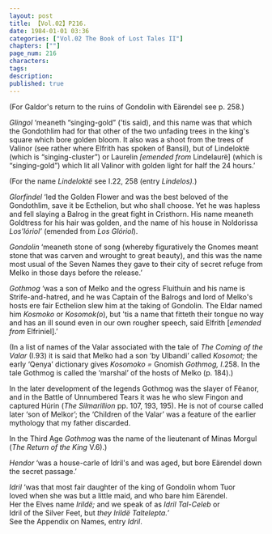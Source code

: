 ```yaml
---
layout: post
title: 【Vol.02】P216.
date: 1984-01-01 03:36
categories: ["Vol.02 The Book of Lost Tales II"]
chapters: [""]
page_num: 216
characters: 
tags: 
description: 
published: true
---
```


<p style="text-indent: 0;">
(For Galdor's return to the ruins of Gondolin with Eärendel see p. 258.)
</p>

<I>Glingol</I> ‘meaneth “singing-gold” ('tis said), and this name was that which the Gondothlim had for that other of the two unfading trees in the king's square which bore golden bloom. It also was a shoot from the trees of Valinor (see rather where Elfrith has spoken of Bansil), but of Lindeloktë (which is “singing-cluster”) or Laurelin <I>[emended from</I> Lindelaurë] (which is “singing-gold”) which lit all Valinor with golden light for half the 24 hours.’

(For the name <I>Lindeloktë</I> see I.22, 258 (entry <I>Lindelos).</I>)

<I>Glorfindel</I> ‘led the Golden Flower and was the best beloved of the Gondothlim, save it be Ecthelion, but who shall choose. Yet he was hapless and fell slaying a Balrog in the great fight in Cristhorn. His name meaneth Goldtress for his hair was golden, and the name of his house in Noldorissa <I>Los'lóriol’</I> (emended from <I>Los Glóriol</I>).

<I>Gondolin</I> ‘meaneth stone of song (whereby figuratively the Gnomes meant stone that was carven and wrought to great beauty), and this was the name most usual of the Seven Names they gave to their city of secret refuge from Melko in those days before the release.’

<I>Gothmog</I> ‘was a son of Melko and the ogress Fluithuin and his name is Strife-and-hatred, and he was Captain of the Balrogs and lord of Melko's hosts ere fair Ecthelion slew him at the taking of Gondolin. The Eldar named him <I>Kosmoko</I> or <I>Kosomok(o</I>), but 'tis a name that fitteth their tongue no way and has an ill sound even in our own rougher speech, said Elfrith [<I>emended from</I> Elfriniel].’

(In a list of names of the Valar associated with the tale of <I>The Coming of the Valar</I> (I.93) it is said that Melko had a son ‘by Ulbandi’ called <I>Kosomot;</I> the early ‘Qenya’ dictionary gives <I>Kosomoko =</I> Gnomish <I>Gothmog, I</I>.258. In the tale Gothmog is called the ‘marshal’ of the hosts of Melko (p. 184).)

In the later development of the legends Gothmog was the slayer of Fëanor, and in the Battle of Unnumbered Tears it was he who slew Fingon and captured Húrin (<I>The Silmarillion</I> pp. 107, 193, 195). He is not of course called later ‘son of Melkor’; the ‘Children of the Valar’ was a feature of the earlier mythology that my father discarded.

In the Third Age <I>Gothmog</I> was the name of the lieutenant of Minas Morgul (<I>The Return of the King</I> V.6).)

<I>Hendor</I> ‘was a house-carle of Idril's and was aged, but bore Eärendel down the secret passage.’

<I>Idril</I> ‘was that most fair daughter of the king of Gondolin whom Tuor<BR>loved when she was but a little maid, and who bare him Eärendel.<BR>Her the Elves name <I>Irildë;</I> and we speak of as <I>Idril Tal-Celeb</I> or<BR>Idril of the Silver Feet, but <I>they Irildë Taltelepta.’<BR></I>See the Appendix on Names, entry <I>Idril</I>.

